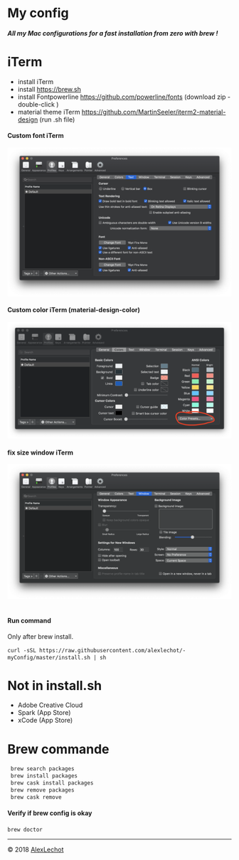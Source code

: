 # My config 
##### All my Mac configurations for a fast installation from zero with brew ! 


# iTerm

- install iTerm
- install  https://brew.sh
- install Fontpowerline https://github.com/powerline/fonts (download zip - double-click )
- material theme iTerm https://github.com/MartinSeeler/iterm2-material-design (run .sh file)


#### Custom font iTerm
![alt text](img/iterm_font-Custom.png "Logo Title Text 1")

#### Custom color iTerm (material-design-color)
![alt text](img/iterm-color.png "Logo Title Text 1")

#### fix size window iTerm
![alt text](img/window-size.png "Logo Title Text 1")  
<br />

#### Run command 
Only after brew install.

```
curl -sSL https://raw.githubusercontent.com/alexlechot/-myConfig/master/install.sh | sh
```


# Not in install.sh

- Adobe Creative Cloud
- Spark (App Store)
- xCode (App Store)


# Brew commande
```
 brew search packages
 brew install packages
 brew cask install packages
 brew remove packages
 brew cask remove 
```
#### Verify if brew config is okay
`brew doctor`


<hr>

&copy; 2018 [AlexLechot](http://alexlechot.ch)